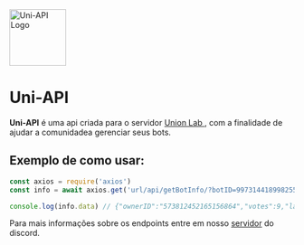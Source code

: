 <img src="https://cdn.discordapp.com/avatars/997314418998255667/afadf2fc024dceb4b53b7acd89fd5dc0.webp" alt="Uni-API Logo" width="100" height="auto"/>
<h1> Uni-API </h1>
<b>Uni-API</b> é uma api criada para o servidor <a href=https://discord.gg/cqExFuZpXe> Union Lab </a>, com a finalidade de ajudar a comunidadea gerenciar seus bots.

## Exemplo de como usar: 
```js
const axios = require('axios')
const info = await axios.get('url/api/getBotInfo/?botID=997314418998255667')

console.log(info.data) // {"ownerID":"573812452165156864","votes":9,"language":"Javascript","prefix":"u.","description":"Botlist","verification":true}
```

Para mais informações sobre os endpoints entre em nosso <a href=https://discord.gg/cqExFuZpXe>servidor</a> do discord.
